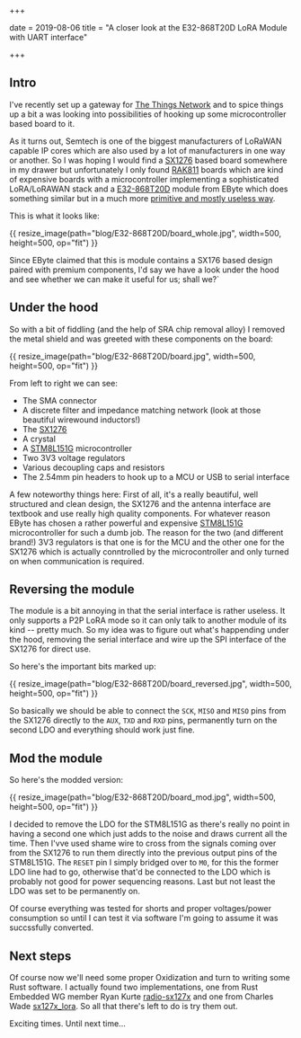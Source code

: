 +++

date = 2019-08-06
title = "A closer look at the E32-868T20D LoRA Module with UART interface"

+++

## Intro

I've recently set up a gateway for [The Things Network] and to spice things up
a bit a was looking into possibilities of hooking up some microcontroller based
board to it.

As it turns out, Semtech is one of the biggest manufacturers of LoRaWAN capable
IP cores which are also used by a lot of manufacturers in one way or another.
So I was hoping I would find a [SX1276] based board somewhere in my
drawer but unfortunately I only found [RAK811] boards which are kind of
expensive boards with a microcontroller implementing a sophisticated
LoRA/LoRAWAN stack and a [E32-868T20D] module from EByte which does something
similar but in a much more [primitive and mostly useless way][E32-868T20D
manual].

This is what it looks like:

{{ resize_image(path="blog/E32-868T20D/board_whole.jpg", width=500, height=500, op="fit") }}

Since EByte claimed that this is module contains a SX176 based design paired
with premium components, I'd say we have a look under the hood and see whether
we can make it useful for us; shall we?`

## Under the hood

So with a bit of fiddling (and the help of SRA chip removal alloy) I removed
the metal shield and was greeted with these components on the board:

{{ resize_image(path="blog/E32-868T20D/board.jpg", width=500, height=500, op="fit") }}

From left to right we can see:

* The SMA connector
* A discrete filter and impedance matching network (look at those beautiful wirewound inductors!)
* The [SX1276]
* A crystal
* A [STM8L151G] microcontroller
* Two 3V3 voltage regulators
* Various decoupling caps and resistors
* The 2.54mm pin headers to hook up to a MCU or USB to serial interface

A few noteworthy things here: First of all, it's a really beautiful, well
structured and clean design, the SX1276 and the antenna interface are textbook
and use really high quality components. For whatever reason EByte has chosen
a rather powerful and expensive [STM8L151G] microcontroller for such a dumb
job. The reason for the two (and different brand!) 3V3 regulators is that one
is for the MCU and the other one for the SX1276 which is actually conntrolled
by the microcontroller and only turned on when communication is required.

## Reversing the module

The module is a bit annoying in that the serial interface is rather useless. It
only supports a P2P LoRA mode so it can only talk to another module of its kind
-- pretty much. So my idea was to figure out what's happending under the hood,
removing the serial interface and wire up the SPI interface of the SX1276 for
direct use. 

So here's the important bits marked up:

{{ resize_image(path="blog/E32-868T20D/board_reversed.jpg", width=500, height=500, op="fit") }}

So basically we should be able to connect the `SCK`, `MISO` and `MISO` pins
from the SX1276 directly to the `AUX`, `TXD` and `RXD` pins, permanently turn
on the second LDO and everything should work just fine.

## Mod the module

So here's the modded version:

{{ resize_image(path="blog/E32-868T20D/board_mod.jpg", width=500, height=500, op="fit") }}

I decided to remove the LDO for the STM8L151G as there's really no point in
having a second one which just adds to the noise and draws current all the
time. Then I'vve used shame wire to cross from the signals coming over from the
SX1276 to run them directly into the previous output pins of the STM8L151G. 
The `RESET` pin I simply bridged over to `M0`, for this the former LDO line had
to go, otherwise that'd be connected to the LDO which is probably not good
for power sequencing reasons. Last but not least the LDO was set to be
permanently on.

Of course everything was tested for shorts and proper voltages/power
consumption so until I can test it via software I'm going to assume it was
succssfully converted.

## Next steps

Of course now we'll need some proper Oxidization and turn to writing some Rust
software. I actually found two implementations, one from Rust Embedded WG
member Ryan Kurte [radio-sx127x] and one from Charles Wade [sx127x_lora]. So
all that there's left to do is try them out.

Exciting times. Until next time...

[E32-868T20D]: http://www.ebyte.com/en/product-view-news.aspx?id=132
[SX1276]: https://www.semtech.com/products/wireless-rf/lora-transceivers/SX1276
[STM8L151G]: https://www.st.com/resource/en/datasheet/stm8l151g6.pdf
[RAK811]: https://www.rakwireless.com/en/module/lora/RAK811
[The Things Network]: https://www.thethingsnetwork.org/
[E32-868T20D manual]: http://www.ebyte.com/en/downpdf.aspx?id=132
[radio-sx127x]: https://crates.io/crates/radio-sx127x
[sx127x_lora]: https://crates.io/crates/sx127x_lora

